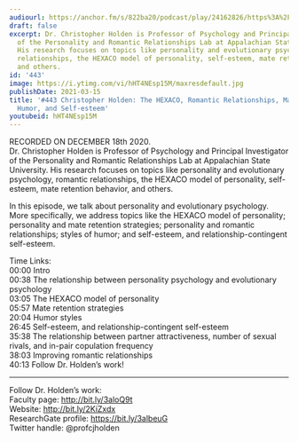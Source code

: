 ```yaml
---
audiourl: https://anchor.fm/s/822ba20/podcast/play/24162826/https%3A%2F%2Fd3ctxlq1ktw2nl.cloudfront.net%2Fstaging%2F2020-11-18%2F3aadb497-0c30-34c8-c16d-c96ff09e32b1.m4a
draft: false
excerpt: Dr. Christopher Holden is Professor of Psychology and Principal Investigator
  of the Personality and Romantic Relationships Lab at Appalachian State University.
  His research focuses on topics like personality and evolutionary psychology, romantic
  relationships, the HEXACO model of personality, self-esteem, mate retention behavior,
  and others.
id: '443'
image: https://i.ytimg.com/vi/hHT4NEsp15M/maxresdefault.jpg
publishDate: 2021-03-15
title: '#443 Christopher Holden: The HEXACO, Romantic Relationships, Mate Retention,
  Humor, and Self-esteem'
youtubeid: hHT4NEsp15M
---
```

<div class="timelinks">

RECORDED ON DECEMBER 18th 2020.  
Dr. Christopher Holden is Professor of Psychology and Principal Investigator of the Personality and Romantic Relationships Lab at Appalachian State University. His research focuses on topics like personality and evolutionary psychology, romantic relationships, the HEXACO model of personality, self-esteem, mate retention behavior, and others.

In this episode, we talk about personality and evolutionary psychology. More specifically, we address topics like the HEXACO model of personality; personality and mate retention strategies; personality and romantic relationships; styles of humor; and self-esteem, and relationship-contingent self-esteem.

Time Links:  
<time>00:00</time> Intro  
<time>00:38</time> The relationship between personality psychology and evolutionary psychology  
<time>03:05</time> The HEXACO model of personality  
<time>05:57</time> Mate retention strategies  
<time>20:04</time> Humor styles  
<time>26:45</time> Self-esteem, and relationship-contingent self-esteem  
<time>35:38</time> The relationship between partner attractiveness, number of sexual rivals, and in-pair copulation frequency  
<time>38:03</time> Improving romantic relationships  
<time>40:13</time> Follow Dr. Holden’s work!

---

Follow Dr. Holden’s work:  
Faculty page: http://bit.ly/3aloQ9t  
Website: http://bit.ly/2KiZxdx  
ResearchGate profile: https://bit.ly/3albeuG  
Twitter handle: @profcjholden
</div>

